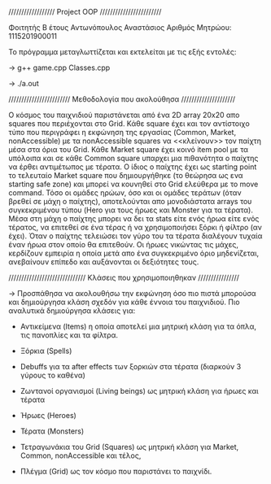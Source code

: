 ﻿////////////////// Project OOP ////////////////////////

Φοιτητής Β έτους Αντωνόπουλος Αναστάσιος
Aριθμός Mητρώου: 1115201900011

Το πρόγραμμα μεταγλωττίζεται και εκτελείται με τις εξής εντολές:

-> g++ game.cpp Classes.cpp

-> ./a.out

//////////////////////// Μεθοδολογία που ακολούθησα /////////////////////

Ο κόσμος του παιχνιδιού παριστάνεται από ένα 2D array 20x20 απο squares που περιέχονται στο Grid. Κάθε square έχει και τον αντίστοιχο
τύπο που περιγράφει η εκφώνηση της εργασίας (Common, Market, nonAccessible) με τα nonAccessible squares να <<κλείνουν>>
τον παίχτη μέσα στα όρια του Grid. Κάθε Market square έχει κοινό item pool με τα υπόλοιπα και σε κάθε Common square υπαρχει
μια πιθανότητα ο παίχτης να έρθει αντιμέτωπος με τέρατα. Ο ίδιος ο παίχτης έχει ως starting point το τελευταίο Market square
που δημιουργήθηκε (το θεώρησα ως ενα starting safe zone) και μπορεί να κουνηθεί στο Grid ελεύθερα με το move command. Τόσο οι
ομάδες ηρώων, όσο και οι ομάδες τεράτων (όταν βρεθεί σε μάχη ο παίχτης), αποτελούνται απο μονοδιάστατα arrays του συγκεκριμένου
τύπου (Hero για τους ήρωες και Monster για τα τέρατα). Μέσα στη μάχη ο παίχτης μπορει να δει τα stats είτε ενός ήρωα είτε ενός
τέρατος, να επιτεθεί σε ένα τέρας ή να χρησιμοποιήσει ξόρκι ή φίλτρο (αν έχει). Όταν ο παίχτης τελειώσει τον γύρο του τα τέρατα
διαλέγουν τυχαία έναν ήρωα στον οποίο θα επιτεθούν. Οι ήρωες νικώντας τις μάχες, κερδίζουν εμπειρία η οποία μετά απο ένα συγκεκριμένο
όριο μηδενίζεται, ανεβαίνουν επίπεδο και αυξάνονται οι δεξιότητες τους.

////////////////////////////// Κλάσεις που χρησιμοποιηθηκαν ////////////////

-> Προσπάθησα να ακολουθήσω την εκφώνηση όσο πιο πιστά μπορούσα και δημιούργησα κλάση σχεδόν για κάθε έννοια του παιχνιδιού. Πιο αναλυτικά
δημιούργησα κλάσεις για:

- Αντικείμενα (Items) η οποία αποτελεί μια μητρική κλάση για τα όπλα, τις πανοπλίες και τα φίλτρα.

- Ξόρκια (Spells)

- Debuffs για τα after effects των ξορκιών στα τέρατα (διαρκούν 3 γύρους το καθένα)

- Ζωντανοί οργανισμοί (Living beings) ως μητρική κλάση για ήρωες και τέρατα

- Ήρωες (Heroes)

- Τέρατα (Monsters)

- Τετραγωνάκια του Grid (Squares) ως μητρική κλάση για Market, Common, nonAccessible και τέλος,

- Πλέγμα (Grid) ως τον κόσμο που παριστάνει το παιχνίδι.